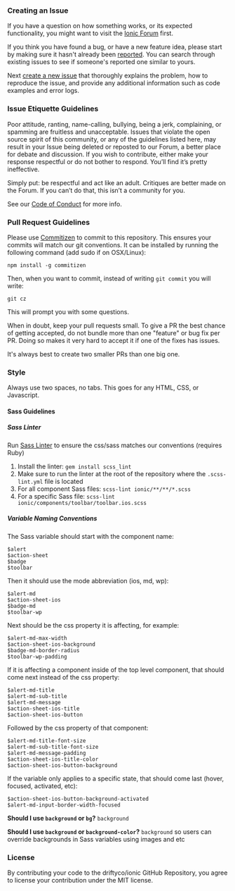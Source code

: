### Creating an Issue

If you have a question on how something works, or its expected functionality, you might want to visit the [Ionic Forum](http://forum.ionicframework.com/) first.

If you think you have found a bug, or have a new feature idea, please start by making sure it hasn't already been [reported](https://github.com/driftyco/ionic/issues?state=open). You can search through existing issues to see if someone's reported one similar to yours.

Next [create a new issue](https://github.com/driftyco/ionic/issues/new) that thoroughly explains the problem, how to reproduce the issue, and provide any additional information such as code examples and error logs.

### Issue Etiquette Guidelines

Poor  attitude, ranting, name-calling, bullying, being a jerk, complaining, or spamming are fruitless and unacceptable. Issues that violate the open source spirit of this community, or  any of the guidelines listed here, may result in your Issue being deleted or reposted to our Forum, a better place for debate and discussion. If you wish to contribute, either make your response respectful or do not bother to respond. You’ll find it’s pretty ineffective.

Simply put: be respectful and act like an adult. Critiques are better made on the Forum. If you can’t do that, this isn’t a community for you.

See our [Code of Conduct](./CODE_OF_CONDUCT.md) for more info.


### Pull Request Guidelines

Please use [Commitizen](https://github.com/commitizen/cz-cli#installing-the-command-line-tool) to commit to this repository. This ensures your commits will match our git conventions. It can be installed by running the following command (add sudo if on OSX/Linux):

```
npm install -g commitizen
```

Then, when you want to commit, instead of writing `git commit` you will write:

```
git cz
```

This will prompt you with some questions.

When in doubt, keep your pull requests small. To give a PR the best chance of getting accepted, do not bundle more than one "feature" or bug fix per PR. Doing so makes it very hard to accept it if one of the fixes has issues.

It's always best to create two smaller PRs than one big one.

### Style

Always use two spaces, no tabs. This goes for any HTML, CSS, or Javascript.

#### Sass Guidelines

##### Sass Linter

Run [Sass Linter](https://github.com/brigade/scss-lint) to ensure the css/sass matches our conventions (requires Ruby)

1. Install the linter: `gem install scss_lint`
2. Make sure to run the linter at the root of the repository where the `.scss-lint.yml` file is located
3. For all component Sass files: `scss-lint ionic/**/**/*.scss`
4. For a specific Sass file: `scss-lint ionic/components/toolbar/toolbar.ios.scss`


##### Variable Naming Conventions

The Sass variable should start with the component name:

```
$alert
$action-sheet
$badge
$toolbar
```

Then it should use the mode abbreviation (ios, md, wp):

```
$alert-md
$action-sheet-ios
$badge-md
$toolbar-wp
```

Next should be the css property it is affecting, for example:

```
$alert-md-max-width
$action-sheet-ios-background
$badge-md-border-radius
$toolbar-wp-padding
```

If it is affecting a component inside of the top level component, that should come next instead of the css property:

```
$alert-md-title
$alert-md-sub-title
$alert-md-message
$action-sheet-ios-title
$action-sheet-ios-button
```

Followed by the css property of that component:

```
$alert-md-title-font-size
$alert-md-sub-title-font-size
$alert-md-message-padding
$action-sheet-ios-title-color
$action-sheet-ios-button-background
```

If the variable only applies to a specific state, that should come last (hover, focused, activated, etc):

```
$action-sheet-ios-button-background-activated
$alert-md-input-border-width-focused
```

**Should I use `background` or `bg`?**
`background`

**Should I use `background` or `background-color`?**
`background` so users can override backgrounds in Sass variables using images and etc

### License

By contributing your code to the driftyco/ionic GitHub Repository, you agree to license your contribution under the MIT license.
